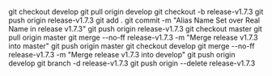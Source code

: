 git checkout develop
git pull origin develop
git checkout -b release-v1.7.3
git push origin release-v1.7.3
git add .
git commit -m "Alias Name Set over Real Name in release v1.7.3"
git push origin release-v1.7.3
git checkout master
git pull origin master
git merge --no-ff release-v1.7.3 -m "Merge release v1.7.3 into master"
git push origin master
git checkout develop
git merge --no-ff release-v1.7.3 -m "Merge release v1.7.3 into develop"
git push origin develop
git branch -d release-v1.7.3
git push origin --delete release-v1.7.3
